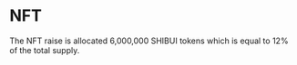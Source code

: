 # NFT

The NFT raise is allocated 6,000,000 SHIBUI tokens which is equal to 12% of the total supply.
